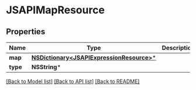 # JSAPIMapResource

## Properties
Name | Type | Description | Notes
------------ | ------------- | ------------- | -------------
**map** | [**NSDictionary&lt;JSAPIExpressionResource&gt;***](JSAPIExpressionResource.md) |  | [optional] 
**type** | **NSString*** |  | [optional] 

[[Back to Model list]](../README.md#documentation-for-models) [[Back to API list]](../README.md#documentation-for-api-endpoints) [[Back to README]](../README.md)


